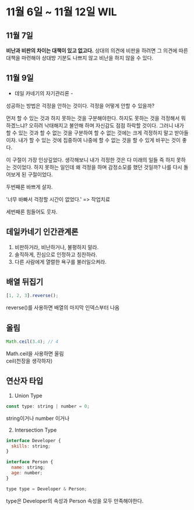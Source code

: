 # 11월 6일 ~ 11월 12일 WIL

## 11월 7일

**비난과 비판의 차이는 대책이 있고 없고다.** 상대의 의견에 비판을 하려면 그 의견에 따른 대책을 마련해야 상대방 기분도 나쁘지 않고 비난을 하지 않을 수 있다.

## 11월 9일

- 데일 카네기의 자기관리론 -

성공하는 방법은 걱정을 안하는 것이다. 걱정을 어떻게 안할 수 있을까?

먼저 할 수 있는 것과 하지 못하는 것을 구분해야한다. 하지도 못하는 것을 걱정해서 뭐하겠느냐? 오히려 낙태해지고 불안해 하며 자신감도 점점 하락할 것이다.
그러니 내가 할 수 있는 것과 할 수 없는 것을 구분하여 할 수 없는 것에는 크게 걱정하지 말고 받아들이자. 내가 할 수 있는 것에 집중하여 나중에 할 수 없는 것을 할 수 있게 바꾸는 것이 좋다.

이 구절이 가장 인상깊었다. 생각해보니 내가 걱정한 것은 다 미래의 일들 즉 하지 못하는 것이었다. 하지 못하는 일인데 왜 걱정을 하며 감정소모를 했던 것일까? 나를 다시 돌어보게 된 구절이었다.

두번째론 바쁘게 살자.

'너무 바빠서 걱정할 시간이 없었다.' => 작업치료

세번째론 힘들어도 웃자.

## 데일카네기 인간관계론

1. 비판하거라, 비난하거나, 불평하지 말라.
2. 솔직하게, 진심으로 인정하고 칭찬하라.
3. 다른 사람에게 열렬한 욕구를 불러일으켜라.

## 배열 뒤집기

```js
[1, 2, 3].reverse();
```

reverse()를 사용하면 배열의 마지막 인덱스부터 나옴

## 올림

```js
Math.ceil(3.4); // 4
```

Math.ceil을 사용하면 올림  
ceil(천장을 생각하자)

## 연산자 타입

1. Union Type

```js
const type: string | number = 0;
```

string이거나 number 이거나

2. Intersection Type

```js
interface Developer {
  skills: string;
}

interface Person {
  name: string;
  age: number;
}

type type = Developer & Person;
```

type은 Developer의 속성과 Person 속성을 모두 만족해야한다.


